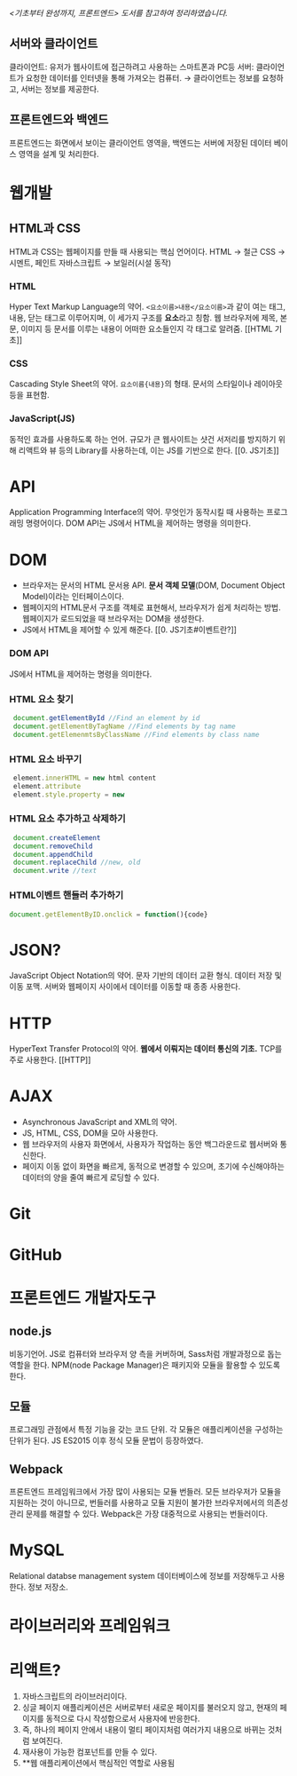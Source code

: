 *<기초부터 완성까지, 프론트엔드> 도서를 참고하여 정리하였습니다.*

## 서버와 클라이언트
클라이언트: 유저가 웹사이트에 접근하려고 사용하는 스마트폰과 PC등
서버: 클라이언트가 요청한 데이터를 인터넷을 통해 가져오는 컴퓨터.
→ 클라이언트는 정보를 요청하고, 서버는 정보를 제공한다.

## 프론트엔드와 백엔드
프론트엔드는 화면에서 보이는 클라이언트 영역을,
백엔드는 서버에 저장된 데이터 베이스 영역을 설계 및 처리한다.

# 웹개발
## HTML과 CSS
HTML과 CSS는 웹페이지를 만들 때 사용되는 핵심 언어이다.
HTML → 철근
CSS → 시멘트, 페인트
자바스크립트 → 보일러(시설 동작)

### HTML
Hyper Text Markup Language의 약어.
`<요소이름>내용</요소이름>`과 같이 여는 태그, 내용, 닫는 태그로 이루어지며, 이 세가지 구조를 **요소**라고 칭함. 웹 브라우저에 제목, 본문, 이미지 등 문서를 이루는 내용이 어떠한 요소들인지 각 태그로 알려줌.
[[HTML 기초]]
### CSS 
Cascading Style Sheet의 약어.
`요소이름{내용}`의 형태. 문서의 스타일이나 레이아웃 등을 표현함.

### JavaScript(JS)
동적인 효과를 사용하도록 하는 언어.
규모가 큰 웹사이트는 샷건 서저리를 방지하기 위해 리액트와 뷰 등의 Library를 사용하는데, 이는 JS를 기반으로 한다.
[[0. JS기초]]

# API 
Application Programming Interface의 약어.
무엇인가 동작시킬 때 사용하는 프로그래밍 명령어이다. 
DOM API는 JS에서 HTML을 제어하는 명령을 의미한다.

# DOM
- 브라우저는 문서의 HTML 문서용 API.  **문서 객체 모델**(DOM, Document Object Model)이라는 인터페이스이다. 
- 웹페이지의 HTML문서 구조를 객체로 표현해서, 브라우저가 쉽게 처리하는 방법. 웹페이지가 로드되었을 때 브라우저는 DOM을 생성한다.
- JS에서 HTML을 제어할 수 있게 해준다.
[[0. JS기초#이벤트란?]]
### DOM API
JS에서 HTML을 제어하는 명령을 의미한다.

### HTML 요소 찾기
```javascript
 document.getElementById //Find an element by id
 document.getElementByTagName //Find elements by tag name
 document.getElemenmtsByClassName //Find elements by class name
```

### HTML 요소 바꾸기
```javascript
 element.innerHTML = new html content
 element.attribute
 element.style.property = new 
```

### HTML 요소 추가하고 삭제하기
```javascript
 document.createElement
 document.removeChild
 document.appendChild
 document.replaceChild //new, old
 document.write //text
```

### HTML이벤트 핸들러 추가하기
``` javascript
document.getElementByID.onclick = function(){code}
```



# JSON?
JavaScript Object Notation의 약어. 문자 기반의 데이터 교환 형식. 
데이터 저장 및 이동 포맥. 서버와 웹페이지 사이에서 데이터를 이동할 때 종종 사용한다.


# HTTP
HyperText Transfer Protocol의 약어.
**웹에서 이뤄지는 데이터 통신의 기초.**
TCP를 주로 사용한다.
[[HTTP]]


# AJAX
- Asynchronous JavaScript and XML의 약어. 
- JS, HTML, CSS, DOM을 모아 사용한다.
- 웹 브라우저의 사용자 화면에서, 사용자가 작업하는 동안 백그라운드로 웹서버와 통신한다.
- 페이지 이동 없이 화면을 빠르게, 동적으로 변경할 수 있으며, 초기에 수신해야하는 데이터의 양을 줄여 빠르게 로딩할 수 있다.



# Git


# GitHub


# 프론트엔드 개발자도구
## node.js
비동기언어. JS로 컴퓨터와 브라우저 양 측을 커버하며, Sass처럼 개발과정으로 돕는 역할을 한다.
NPM(node Package Manager)은 패키지와 모듈을 활용할 수 있도록 한다.

## 모듈
프로그래밍 관점에서 특정 기능을 갖는 코드 단위. 각 모듈은 애플리케이션을 구성하는 단위가 된다. JS ES2015 이후 정식 모듈 문법이 등장하였다.

## Webpack
프론트엔드 프레임워크에서 가장 많이 사용되는 모듈 번들러. 모든 브라우저가 모듈을 지원하는 것이 아니므로, 번들러를 사용하교 모듈 지원이 불가한 브라우저에서의 의존성 관리 문제를 해결할 수 있다. Webpack은 가장 대중적으로 사용되는 번들러이다.




# MySQL
Relational databse management system
데이터베이스에 정보를 저장해두고 사용한다. 정보 저장소.

# 라이브러리와 프레임워크


# 리액트?
1. 자바스크립트의 라이브러리이다.
2. 싱글 페이지 애플리케이션은 서버로부터 새로운 페이지를 불러오지 않고, 현재의 페이지를 동적으로 다시 작성함으로서 사용자에 반응한다.
3. 즉, 하나의 페이지 안에서 내용이 멀티 페이지처럼 여러가지 내용으로 바뀌는 것처럼 보여진다.
4. 재사용이 가능한 컴포넌트를 만들 수 있다.
5.  **웹 애플리케이션에서 핵심적인 역할로 사용됨